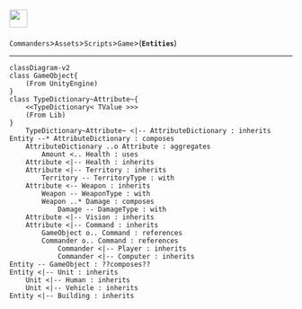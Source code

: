 ﻿[<h1><img height=32 src="https://img.shields.io/badge/Overview-Entities-white?color=informational&style=flat-square" /></h1>](https://github.com/Galacticai/Commanders/blob/dev/Assets/Scripts/Game/Entities)

`Commanders`>`Assets`>`Scripts`>`Game`>(**`Entities`**)

---

```mermaid
classDiagram-v2
class GameObject{
    (From UnityEngine)
}
class TypeDictionary~Attribute~{
    <<TypeDictionary< TValue >>>
    (From Lib)
}
    TypeDictionary~Attribute~ <|-- AttributeDictionary : inherits
Entity --* AttributeDictionary : composes
    AttributeDictionary ..o Attribute : aggregates
        Amount <.. Health : uses
    Attribute <|-- Health : inherits
    Attribute <|-- Territory : inherits
        Territory -- TerritoryType : with
    Attribute <-- Weapon : inherits
        Weapon -- WeaponType : with
        Weapon ..* Damage : composes
            Damage -- DamageType : with
    Attribute <|-- Vision : inherits
    Attribute <|-- Command : inherits
        GameObject o.. Command : references
        Commander o.. Command : references
            Commander <|-- Player : inherits
            Commander <|-- Computer : inherits
Entity -- GameObject : ??composes??
Entity <|-- Unit : inherits
    Unit <|-- Human : inherits
    Unit <|-- Vehicle : inherits
Entity <|-- Building : inherits
```
